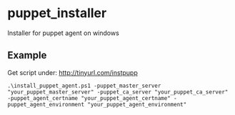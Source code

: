 # puppet_installer
Installer for puppet agent on windows

## Example
Get script under: http://tinyurl.com/instpupp

`.\install_puppet_agent.ps1 -puppet_master_server "your_puppet_master_server" -puppet_ca_server "your_puppet_ca_server" -puppet_agent_certname "your_puppet_agent_certname" -puppet_agent_environment "your_puppet_agent_environment"`

